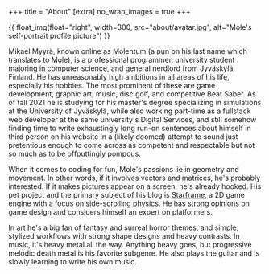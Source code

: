 +++
title = "About"
[extra]
no_wrap_images = true
+++

{{ float_img(float="right", width=300, src="about/avatar.jpg", alt="Mole's self-portrait profile picture") }}

Mikael Myyrä, known online as Molentum (a pun on his last name which translates to Mole), is a
professional programmer, university student majoring in computer science, and
general nerdlord from Jyväskylä, Finland. He has unreasonably high ambitions in
all areas of his life, especially his hobbies. The most prominent of these are
game development, graphic art, music, disc golf, and competitive Beat Saber. As
of fall 2021 he is studying for his master's degree specializing in simulations
at the University of Jyväskylä, while also working part-time as a fullstack web
developer at the same university's Digital Services, and still somehow finding
time to write exhaustingly long run-on sentences about himself in third person
on his website in a (likely doomed) attempt to sound just pretentious enough to
come across as competent and respectable but not so much as to be offputtingly
pompous.

When it comes to coding for fun, Mole's passions lie in geometry and movement.
In other words, if it involves vectors and matrices, he's probably interested.
If it makes pictures appear on a screen, he's already hooked. His pet project
and the primary subject of his blog is
[Starframe](https://github.com/m0lentum/starframe), a 2D game engine with a
focus on side-scrolling physics. He has strong opinions on game design and
considers himself an expert on platformers.

In art he's a big fan of fantasy and surreal horror themes, and simple, stylized
workflows with strong shape designs and heavy contrasts. In music, it's heavy
metal all the way. Anything heavy goes, but progressive melodic death metal is
his favorite subgenre. He also plays the guitar and is slowly learning to
write his own music.
